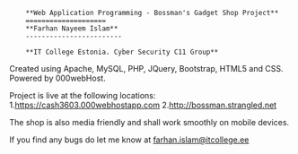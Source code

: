         **Web Application Programming - Bossman's Gadget Shop Project**
        ====================
        **Farhan Nayeem Islam**
        ------------------------

        **IT College Estonia. Cyber Security C11 Group**

        
Created using Apache, MySQL, PHP, JQuery, Bootstrap, HTML5 and CSS.
Powered by 000webHost.

Project is live at the following locations:
1.https://cash3603.000webhostapp.com
2.http://bossman.strangled.net

The shop is also media friendly and shall work smoothly on mobile devices.

If you find any bugs do let me know at farhan.islam@itcollege.ee


